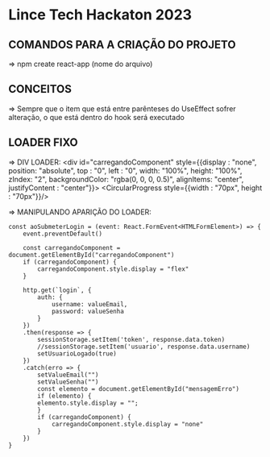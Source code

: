 # Lince Tech Hackaton 2023
<Projeto de desenvolvimento para o Hackaton />

## COMANDOS PARA A CRIAÇÃO DO PROJETO

=> npm create react-app (nome do arquivo)

## CONCEITOS

=> Sempre que o item que está entre parênteses do UseEffect sofrer alteração, o que está dentro do hook será executado

## LOADER FIXO

=> DIV LOADER: <div id="carregandoComponent" style={{display : "none", position: "absolute", top : "0", left : "0", width: "100%", height: "100%", zIndex: "2", backgroundColor: "rgba(0, 0, 0, 0.5)", alignItems: "center", justifyContent : "center"}}> <CircularProgress style={{width : "70px", height : "70px"}}/></div>

=> MANIPULANDO APARIÇÃO DO LOADER: 

    const aoSubmeterLogin = (event: React.FormEvent<HTMLFormElement>) => {
        event.preventDefault()

        const carregandoComponent = document.getElementById("carregandoComponent")
        if (carregandoComponent) {
            carregandoComponent.style.display = "flex"
        }

        http.get(`login`, {
            auth: {
                username: valueEmail,
                password: valueSenha
            }
        })
        .then(response => {
            sessionStorage.setItem('token', response.data.token)
            //sessionStorage.setItem('usuario', response.data.username)
            setUsuarioLogado(true)
        })
        .catch(erro => {
            setValueEmail("")
            setValueSenha("")
            const elemento = document.getElementById("mensagemErro")
            if (elemento) {
            elemento.style.display = "";
            }
            if (carregandoComponent) {
                carregandoComponent.style.display = "none"
            }
        })
    }
